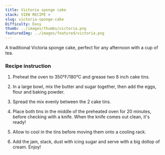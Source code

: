 ```yaml
---
title: Victoria sponge cake
stack: VIEW RECIPE >
slug: victoria-sponge-cake
Difficulty: Easy
thumb: ../images/thumbs/victoria.png
featuredImg: ../images/featured/victoria.png
---
```


A traditional Victoria sponge cake, perfect for any afternoon with a cup of tea.

### Recipe instruction

1. Preheat the oven to 350°F/180°C and grease two 8 inch cake tins.

2. In a large bowl, mix the butter and sugar together, then add the eggs, flour and baking powder.

3. Spread the mix evenly between the 2 cake tins.

4. Place both tins in the middle of the preheated oven for 20 minutes, before checking with a knife. When the knife comes out clean, it's ready!

5. Allow to cool in the tins before moving them onto a cooling rack.

6. Add the jam, stack, dust with icing sugar and serve with a big dollop of cream. Enjoy!